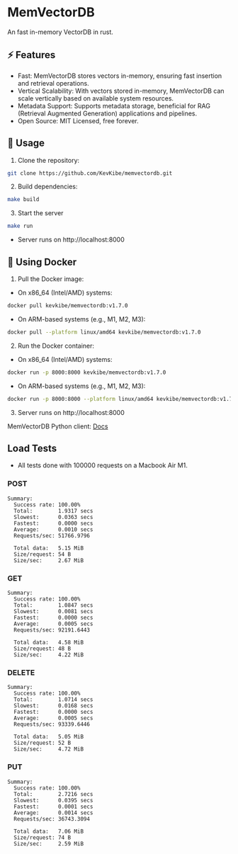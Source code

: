 # MemVectorDB
An fast in-memory VectorDB in rust.

## ⚡️ Features
- Fast: MemVectorDB stores vectors in-memory, ensuring fast insertion and retrieval operations.
- Vertical Scalability: With vectors stored in-memory, MemVectorDB can scale vertically based on available system resources.
- Metadata Support: Supports metadata storage, beneficial for RAG (Retrieval Augmented Generation) applications and pipelines.
- Open Source: MIT Licensed, free forever.


## 🚀 Usage
1. Clone the repository:
```bash
git clone https://github.com/KevKibe/memvectordb.git
```

2. Build dependencies:
```bash
make build
```
3. Start the server
```bash
make run
```
- Server runs on http://localhost:8000


## 🐳 Using Docker

1. Pull the Docker image:

- On x86_64 (Intel/AMD) systems:

```bash
docker pull kevkibe/memvectordb:v1.7.0

```
- On ARM-based systems (e.g., M1, M2, M3):
```bash
docker pull --platform linux/amd64 kevkibe/memvectordb:v1.7.0
```

2. Run the Docker container:
- On x86_64 (Intel/AMD) systems:
```bash
docker run -p 8000:8000 kevkibe/memvectordb:v1.7.0
```
- On ARM-based systems (e.g., M1, M2, M3):
```bash
docker run -p 8000:8000 --platform linux/amd64 kevkibe/memvectordb:v1.7.0
```
3. Server runs on http://localhost:8000

MemVectorDB Python client: [Docs](https://github.com/KevKibe/memvectordb-python-client/blob/main/README.md)

## Load Tests
- All tests done with 100000 requests on a Macbook Air M1.
### POST
```console
Summary:
  Success rate: 100.00%
  Total:        1.9317 secs
  Slowest:      0.0363 secs
  Fastest:      0.0000 secs
  Average:      0.0010 secs
  Requests/sec: 51766.9796

  Total data:   5.15 MiB
  Size/request: 54 B
  Size/sec:     2.67 MiB
```
### GET
```console
Summary:
  Success rate: 100.00%
  Total:        1.0847 secs
  Slowest:      0.0081 secs
  Fastest:      0.0000 secs
  Average:      0.0005 secs
  Requests/sec: 92191.6443

  Total data:   4.58 MiB
  Size/request: 48 B
  Size/sec:     4.22 MiB
```
### DELETE
```console
Summary:
  Success rate: 100.00%
  Total:        1.0714 secs
  Slowest:      0.0168 secs
  Fastest:      0.0000 secs
  Average:      0.0005 secs
  Requests/sec: 93339.6446

  Total data:   5.05 MiB
  Size/request: 52 B
  Size/sec:     4.72 MiB
```
### PUT
```console
Summary:
  Success rate: 100.00%
  Total:        2.7216 secs
  Slowest:      0.0395 secs
  Fastest:      0.0001 secs
  Average:      0.0014 secs
  Requests/sec: 36743.3094

  Total data:   7.06 MiB
  Size/request: 74 B
  Size/sec:     2.59 MiB
```
